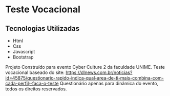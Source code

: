 # Teste Vocacional

## Tecnologias Utilizadas
* Html
* Css
* Javascript
* Bootstrap

Projeto Construído para evento Cyber Culture 2 da faculdade UNIME. 
Teste vocacional baseado do site: https://dlnews.com.br/noticias?id=45875/questionario-rapido-indica-qual-area-de-ti-mais-combina-com-cada-perfil;-faca-o-teste
Questionário apenas para dinâmica do evento, todos os direitos reservados.
